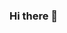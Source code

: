 ### Hi there 👋

<!--
**MilenDinev/MilenDinev** is a ✨ _special_ ✨ repository because its `README.md` (this file) appears on your GitHub profile.

Here are some ideas to get you started:

- 🔭 I’m currently working on ...Youtube
- 🌱 I’m currently learning ...C#
- 👯 I’m looking to collaborate on ...C#
- 🤔 I’m looking for help with ...C#
- 💬 Ask me about ... C#
- 📫 How to reach me: ... C#
- 😄 Pronouns: ...C#
- ⚡ Fun fact: ...C#
-->
